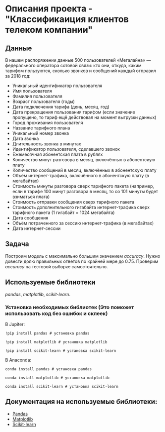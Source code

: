 # Описания проекта - "Классификаиция клиентов телеком компании"


## Данные

В нашем распоряжении данные 500 пользователей «Мегалайна» — федерального оператора сотовой связи: кто они, откуда, каким тарифом пользуются, сколько звонков и сообщений каждый отправил за 2018 год:
- Уникальный идентификатор пользователя
- Имя пользователя
- Фамилия пользователя
- Возраст пользователя (годы)
- Дата подключения тарифа (день, месяц, год)
- Дата прекращения пользования тарифом (если значение пропущено, то тариф ещё действовал на момент выгрузки данных)
- Город проживания пользователя
- Название тарифного плана
- Уникальный номер звонка
- Дата звонка
- Длительность звонка в минутах
- Идентификатор пользователя, сделавшего звонок
- Ежемесячная абонентская плата в рублях
- Количество минут разговора в месяц, включённых в абонентскую плату
- Количество сообщений в месяц, включённых в абонентскую плату
- Объём интернет-трафика, включённого в абонентскую плату (в мегабайтах)
- Стоимость минуты разговора сверх тарифного пакета (например, если в тарифе 100 минут разговора в месяц, то со 101 минуты будет взиматься плата)
- Стоимость отправки сообщения сверх тарифного пакета
- Стоимость дополнительного гигабайта интернет-трафика сверх тарифного пакета (1 гигабайт = 1024 мегабайта)
- Дата сообщения
- Объём потраченного за сессию интернет-трафика (в мегабайтах)
- Дата интернет-сессии

## Задача

Построим модель с максимально большим значением *accuracy*. Нужно довести долю правильных ответов по крайней мере до 0.75. Проверим *accuracy* на тестовой выборке самостоятельно.

## Используемые библиотеки
*pandas*, *matplotlib*, *scikit-learn*.

### Установка необходимых библиотек (Это поможет использовать код без ошибок и склеек)

В Jupiter:
```
!pip install pandas # установка pandas

!pip install matplotlib # установка matplotlib

!pip install scikit-learn # установка scikit-learn
```

В Anaconda:
```
conda install pandas # установка pandas

conda install matplotlib # установка matplotlib

conda install scikit-learn # установка scikit-learn

```

## Документация на используемые библиотеки:
- [Pandas](https://pandas.pydata.org/docs)
- [Matplotlib](https://matplotlib.org/stable/index.html)
- [Scikit-learn](https://scikit-learn.org/stable/)
